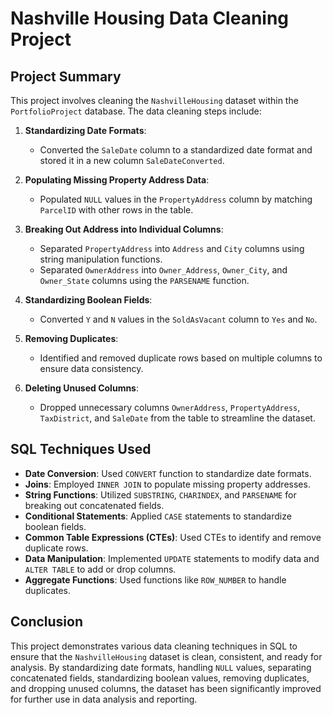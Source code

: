 # Nashville Housing Data Cleaning Project
 
## Project Summary

This project involves cleaning the `NashvilleHousing` dataset within the `PortfolioProject` database. The data cleaning steps include:

1. **Standardizing Date Formats**: 
   - Converted the `SaleDate` column to a standardized date format and stored it in a new column `SaleDateConverted`. 
 
2. **Populating Missing Property Address Data**:
   - Populated `NULL` values in the `PropertyAddress` column by matching `ParcelID` with other rows in the table.

3. **Breaking Out Address into Individual Columns**:
   - Separated `PropertyAddress` into `Address` and `City` columns using string manipulation functions.
   - Separated `OwnerAddress` into `Owner_Address`, `Owner_City`, and `Owner_State` columns using the `PARSENAME` function.

4. **Standardizing Boolean Fields**:
   - Converted `Y` and `N` values in the `SoldAsVacant` column to `Yes` and `No`.

5. **Removing Duplicates**:
   - Identified and removed duplicate rows based on multiple columns to ensure data consistency.

6. **Deleting Unused Columns**:
   - Dropped unnecessary columns `OwnerAddress`, `PropertyAddress`, `TaxDistrict`, and `SaleDate` from the table to streamline the dataset.

## SQL Techniques Used

- **Date Conversion**: Used `CONVERT` function to standardize date formats.
- **Joins**: Employed `INNER JOIN` to populate missing property addresses.
- **String Functions**: Utilized `SUBSTRING`, `CHARINDEX`, and `PARSENAME` for breaking out concatenated fields.
- **Conditional Statements**: Applied `CASE` statements to standardize boolean fields.
- **Common Table Expressions (CTEs)**: Used CTEs to identify and remove duplicate rows.
- **Data Manipulation**: Implemented `UPDATE` statements to modify data and `ALTER TABLE` to add or drop columns.
- **Aggregate Functions**: Used functions like `ROW_NUMBER` to handle duplicates.

## Conclusion

This project demonstrates various data cleaning techniques in SQL to ensure that the `NashvilleHousing` dataset is clean, consistent, and ready for analysis. By standardizing date formats, handling `NULL` values, separating concatenated fields, standardizing boolean values, removing duplicates, and dropping unused columns, the dataset has been significantly improved for further use in data analysis and reporting.
